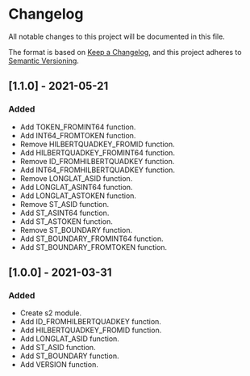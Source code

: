 # Changelog
All notable changes to this project will be documented in this file.

The format is based on [Keep a Changelog](https://keepachangelog.com/en/1.0.0/),
and this project adheres to [Semantic Versioning](https://semver.org/spec/v2.0.0.html).

## [1.1.0] - 2021-05-21

### Added
- Add TOKEN_FROMINT64 function.
- Add INT64_FROMTOKEN function.
- Remove HILBERTQUADKEY_FROMID function.
- Add HILBERTQUADKEY_FROMINT64 function.
- Remove ID_FROMHILBERTQUADKEY function.
- Add INT64_FROMHILBERTQUADKEY function.
- Remove LONGLAT_ASID function.
- Add LONGLAT_ASINT64 function.
- Add LONGLAT_ASTOKEN function.
- Remove ST_ASID function.
- Add ST_ASINT64 function.
- Add ST_ASTOKEN function.
- Remove ST_BOUNDARY function.
- Add ST_BOUNDARY_FROMINT64 function.
- Add ST_BOUNDARY_FROMTOKEN function.

## [1.0.0] - 2021-03-31

### Added
- Create s2 module.
- Add ID_FROMHILBERTQUADKEY function.
- Add HILBERTQUADKEY_FROMID function.
- Add LONGLAT_ASID function.
- Add ST_ASID function.
- Add ST_BOUNDARY function.
- Add VERSION function.